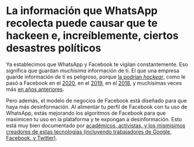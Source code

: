 # La información que WhatsApp recolecta puede causar que te hackeen e, increíblemente, ciertos desastres políticos
Ya establecimos que WhatsApp y Facebook te vigilan constantemente. Eso significa que guardan *muchísima* información de ti. El que una empresa guarde información de ti es peligroso, porque [la podrían *hackear*](https://youtu.be/fHhNWAKw0bY), como le pasó a Facebook en el [2020](https://www.forbes.com/sites/zakdoffman/2020/04/20/facebook-users-beware-hackers-just-sold-267-million-of-your-profiles-for-540/), en el [2019](https://www.cbsnews.com/news/millions-facebook-user-records-exposed-amazon-cloud-server/), en el [2018](https://www.bbc.com/news/technology-45686890), y muchísimas veces más [en años anteriores](https://selfkey.org/facebooks-data-breaches-a-timeline/).

Pero además, el modelo de negocios de Facebook está diseñado para que haya más desinformación. Al alimentar tu perfil de Facebook con tu uso de WhatsApp, estás mejorando los algoritmos de Facebook para que maximicen tu uso en la plataforma y te expongan a desinformación. Esto está muy bien documentado por [académicos, activistas, y los mismísimos creadores de estas tecnologías (incluyendo trabajadores de Google, Facebook, y Twitter)](https://www.thesocialdilemma.com/the-dilemma/).
